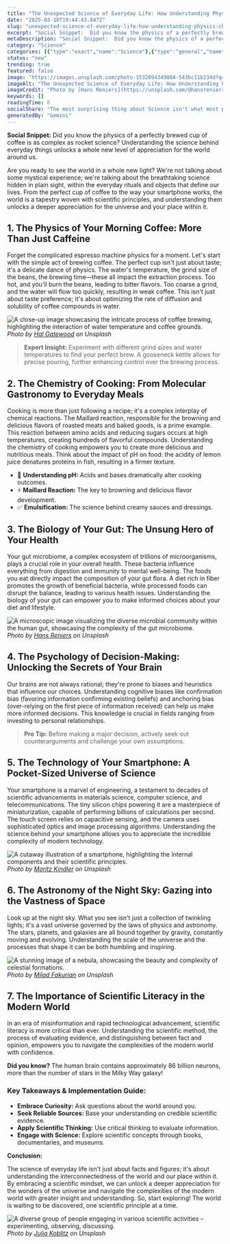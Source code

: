 ```yaml
---
title: "The Unexpected Science of Everyday Life: How Understanding Physics, Chemistry, and Biology Makes You Smarter"
date: "2025-03-18T19:44:43.847Z"
slug: "unexpected-science-of-everyday-life-how-understanding-physics-chemistry-biology-makes-you"
excerpt: "Social Snippet:  Did you know the physics of a perfectly brewed cup of coffee is as complex as rocket science?  Understanding the science behind everyday things unlocks a whole new level of appreciation for the world around us."
metaDescription: "Social Snippet:  Did you know the physics of a perfectly brewed cup of coffee is as complex as rocket science?  Understanding the science behind everyday t..."
category: "Science"
categories: [{"type":"exact","name":"Science"},{"type":"general","name":"Technology"},{"type":"medium","name":"Engineering"},{"type":"specific","name":"Robotics"},{"type":"niche","name":"Swarm Robotics"}]
status: "new"
trending: true
featured: false
image: "https://images.unsplash.com/photo-1532094349884-543bc11b234d?q=85&w=1200&fit=max&fm=webp&auto=compress"
imageAlt: "The Unexpected Science of Everyday Life: How Understanding Physics, Chemistry, and Biology Makes You Smarter"
imageCredit: "Photo by [Hans Reniers](https://unsplash.com/@hansreniers) on Unsplash"
keywords: []
readingTime: 6
socialShare: "The most surprising thing about Science isn't what most people think. Find out what experts really say about this game-changing topic."
generatedBy: "Gemini"
---
```




**Social Snippet:**  Did you know the physics of a perfectly brewed cup of coffee is as complex as rocket science?  Understanding the science behind everyday things unlocks a whole new level of appreciation for the world around us.

Are you ready to see the world in a whole new light?  We're not talking about some mystical experience; we're talking about the breathtaking science hidden in plain sight, within the everyday rituals and objects that define our lives.  From the perfect cup of coffee to the way your smartphone works, the world is a tapestry woven with scientific principles, and understanding them unlocks a deeper appreciation for the universe and your place within it.

## 1. The Physics of Your Morning Coffee: More Than Just Caffeine

Forget the complicated espresso machine physics for a moment.  Let's start with the simple act of brewing coffee.  The perfect cup isn't just about taste; it's a delicate dance of physics.  The water's temperature, the grind size of the beans, the brewing time—these all impact the extraction process.  Too hot, and you'll burn the beans, leading to bitter flavors.  Too coarse a grind, and the water will flow too quickly, resulting in weak coffee.  This isn't just about taste preference; it's about optimizing the rate of diffusion and solubility of coffee compounds in water.

![A close-up image showcasing the intricate process of coffee brewing, highlighting the interaction of water temperature and coffee grounds.](https://images.unsplash.com/photo-1507413245164-6160d8298b31?q=85&w=1200&fit=max&fm=webp&auto=compress)
*Photo by [Hal Gatewood](https://unsplash.com/@halacious) on Unsplash*

> **Expert Insight:**  Experiment with different grind sizes and water temperatures to find your perfect brew.  A gooseneck kettle allows for precise pouring, further enhancing control over the brewing process.

## 2. The Chemistry of Cooking: From Molecular Gastronomy to Everyday Meals

Cooking is more than just following a recipe; it's a complex interplay of chemical reactions.  The Maillard reaction, responsible for the browning and delicious flavors of roasted meats and baked goods, is a prime example. This reaction between amino acids and reducing sugars occurs at high temperatures, creating hundreds of flavorful compounds.  Understanding the chemistry of cooking empowers you to create more delicious and nutritious meals.  Think about the impact of pH on food: the acidity of lemon juice denatures proteins in fish, resulting in a firmer texture.

* 🔑 **Understanding pH:**  Acids and bases dramatically alter cooking outcomes.
* ⚡ **Maillard Reaction:** The key to browning and delicious flavor development.
* ✅ **Emulsification:**  The science behind creamy sauces and dressings.

## 3. The Biology of Your Gut: The Unsung Hero of Your Health

Your gut microbiome, a complex ecosystem of trillions of microorganisms, plays a crucial role in your overall health.  These bacteria influence everything from digestion and immunity to mental well-being.  The foods you eat directly impact the composition of your gut flora.  A diet rich in fiber promotes the growth of beneficial bacteria, while processed foods can disrupt the balance, leading to various health issues.  Understanding the biology of your gut can empower you to make informed choices about your diet and lifestyle.

![A microscopic image visualizing the diverse microbial community within the human gut, showcasing the complexity of the gut microbiome.](https://images.unsplash.com/photo-1532094349884-543bc11b234d?q=85&w=1200&fit=max&fm=webp&auto=compress)
*Photo by [Hans Reniers](https://unsplash.com/@hansreniers) on Unsplash*

## 4. The Psychology of Decision-Making: Unlocking the Secrets of Your Brain

Our brains are not always rational; they're prone to biases and heuristics that influence our choices.  Understanding cognitive biases like confirmation bias (favoring information confirming existing beliefs) and anchoring bias (over-relying on the first piece of information received) can help us make more informed decisions. This knowledge is crucial in fields ranging from investing to personal relationships.

> **Pro Tip:**  Before making a major decision, actively seek out counterarguments and challenge your own assumptions.

## 5. The Technology of Your Smartphone: A Pocket-Sized Universe of Science

Your smartphone is a marvel of engineering, a testament to decades of scientific advancements in materials science, computer science, and telecommunications.  The tiny silicon chips powering it are a masterpiece of miniaturization, capable of performing billions of calculations per second. The touch screen relies on capacitive sensing, and the camera uses sophisticated optics and image processing algorithms.  Understanding the science behind your smartphone allows you to appreciate the incredible complexity of modern technology.

![A cutaway illustration of a smartphone, highlighting the internal components and their scientific principles.](https://images.unsplash.com/photo-1564325724739-bae0bd08762c?q=85&w=1200&fit=max&fm=webp&auto=compress)
*Photo by [Moritz Kindler](https://unsplash.com/@moritz_photography) on Unsplash*

## 6. The Astronomy of the Night Sky:  Gazing into the Vastness of Space

Look up at the night sky.  What you see isn't just a collection of twinkling lights; it's a vast universe governed by the laws of physics and astronomy.  The stars, planets, and galaxies are all bound together by gravity, constantly moving and evolving. Understanding the scale of the universe and the processes that shape it can be both humbling and inspiring.

![A stunning image of a nebula, showcasing the beauty and complexity of celestial formations.](https://images.unsplash.com/photo-1617791160536-598cf32026fb?q=85&w=1200&fit=max&fm=webp&auto=compress)
*Photo by [Milad Fakurian](https://unsplash.com/@fakurian) on Unsplash*

## 7. The Importance of Scientific Literacy in the Modern World

In an era of misinformation and rapid technological advancement, scientific literacy is more critical than ever.  Understanding the scientific method, the process of evaluating evidence, and distinguishing between fact and opinion, empowers you to navigate the complexities of the modern world with confidence.

**Did you know?** The human brain contains approximately 86 billion neurons, more than the number of stars in the Milky Way galaxy!

### Key Takeaways & Implementation Guide:

* **Embrace Curiosity:** Ask questions about the world around you.
* **Seek Reliable Sources:**  Base your understanding on credible scientific evidence.
* **Apply Scientific Thinking:**  Use critical thinking to evaluate information.
* **Engage with Science:**  Explore scientific concepts through books, documentaries, and museums.

**Conclusion:**

The science of everyday life isn't just about facts and figures; it's about understanding the interconnectedness of the world and our place within it.  By embracing a scientific mindset, we can unlock a deeper appreciation for the wonders of the universe and navigate the complexities of the modern world with greater insight and understanding.  So, start exploring!  The world is waiting to be discovered, one scientific principle at a time.

![A diverse group of people engaging in various scientific activities – experimenting, observing, discussing.](https://images.unsplash.com/photo-1614935151651-0bea6508db6b?q=85&w=1200&fit=max&fm=webp&auto=compress)
*Photo by [Julia Koblitz](https://unsplash.com/@jkoblitz) on Unsplash*



<div class="reading-progress-container">
  <div id="reading-progress" class="reading-progress"></div>
</div>
